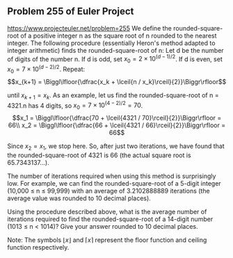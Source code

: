 ## Problem 255 of Euler Project 
https://www.projecteuler.net/problem=255
We define the rounded-square-root of a positive integer n as the square root of n rounded to the nearest integer.
The following procedure (essentially Heron's method adapted to integer arithmetic) finds the rounded-square-root of n:
Let d be the number of digits of the number n.
If d is odd, set $x_0 = 2 \times 10^{(d-1)/2}$.
If d is even, set $x_0 = 7 \times 10^{(d-2)/2}$.
Repeat:
$$x_{k+1} = \Biggl\lfloor{\dfrac{x_k + \lceil{n / x_k}\rceil}{2}}\Biggr\rfloor$$

until $x_{k+1} = x_k$.
As an example, let us find the rounded-square-root of n = 4321.n has 4 digits, so $x_0 = 7 \times 10^{(4-2)/2} = 70$.
$$x_1 = \Biggl\lfloor{\dfrac{70 + \lceil{4321 / 70}\rceil}{2}}\Biggr\rfloor = 66\\
x_2 = \Biggl\lfloor{\dfrac{66 + \lceil{4321 / 66}\rceil}{2}}\Biggr\rfloor = 66$$

Since $x_2 = x_1$, we stop here.
So, after just two iterations, we have found that the rounded-square-root of 4321 is 66 (the actual square root is 65.7343137…).

The number of iterations required when using this method is surprisingly low.
For example, we can find the rounded-square-root of a 5-digit integer (10,000 ≤ n ≤ 99,999) with an average of 3.2102888889 iterations (the average value was rounded to 10 decimal places).

Using the procedure described above, what is the average number of iterations required to find the rounded-square-root of a 14-digit number (1013 ≤ n < 1014)?
Give your answer rounded to 10 decimal places.

Note: The symbols $\lfloor x \rfloor$ and $\lceil x \rceil$ represent the floor function and ceiling function respectively.
